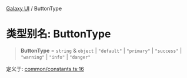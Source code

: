 [Galaxy UI](../index.md) / ButtonType

# 类型别名: ButtonType

> **ButtonType** = `string` & `object` \| `"default"` \| `"primary"` \| `"success"` \| `"warning"` \| `"info"` \| `"danger"`

定义于: [common/constants.ts:16](https://github.com/zhengxs2018/galaxy-vue/blob/18351a97cf2fa884bcabac6a998436dfdeb4a603/packages/galaxy-ui/src/common/constants.ts#L16)
